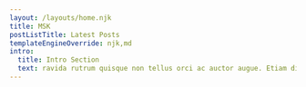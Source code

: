 ```yaml
---
layout: /layouts/home.njk
title: MSK
postListTitle: Latest Posts
templateEngineOverride: njk,md
intro:
  title: Intro Section
  text: ravida rutrum quisque non tellus orci ac auctor augue. Etiam dignissim diam quis enim lobortis scelerisque fermentum. Nascetur ridiculus mus mauris vitae ultricies leo integer malesuada.   
---
```




